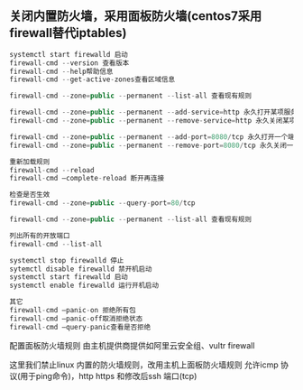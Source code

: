 ## 关闭内置防火墙，采用面板防火墙(centos7采用firewall替代iptables)
```java
systemctl start firewalld 启动
firewall-cmd --version 查看版本
firewall-cmd --help帮助信息
firewall-cmd --get-active-zones查看区域信息

firewall-cmd --zone=public --permanent --list-all 查看现有规则

firewall-cmd --zone=public --permanent --add-service=http 永久打开某项服务
firewall-cmd --zone=public --permanent --remove-service=http 永久关闭某项服务

firewall-cmd --zone=public --permanent --add-port=8080/tcp 永久打开一个端口
firewall-cmd --zone=public --permanent --remove-port=8080/tcp 永久关闭一个端口

重新加载规则
firewall-cmd --reload
firewall-cmd –complete-reload 断开再连接

检查是否生效
firewall-cmd --zone=public --query-port=80/tcp

firewall-cmd --zone=public --permanent --list-all 查看现有规则

列出所有的开放端口
firewall-cmd --list-all

systemctl stop firewalld 停止
sytemctl disable firewalld 禁开机启动
systemctl start firewalld 启动
systemctl enable firewalld 运行开机启动

其它
firewall-cmd –panic-on 拒绝所有包
firewall-cmd –panic-off取消拒绝状态
firewall-cmd –query-panic查看是否拒绝
```

配置面板防火墙规则 由主机提供商提供如阿里云安全组、vultr firewall

这里我们禁止linux 内置的防火墙规则，改用主机上面板防火墙规则
允许icmp 协议(用于ping命令)，http https 和修改后ssh 端口(tcp)
